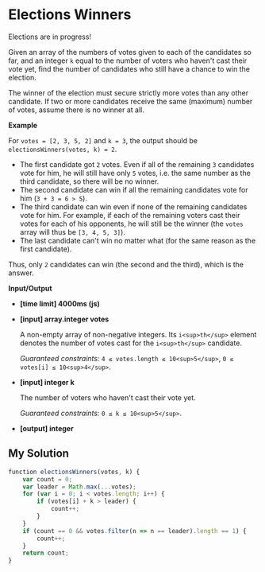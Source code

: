 # Elections Winners
﻿Elections are in progress!

Given an array of the numbers of votes given to each of the candidates so far, and an integer `k` equal to the number of voters who haven't cast their vote yet, find the number of candidates who still have a chance to win the election.

The winner of the election must secure strictly more votes than any other candidate. If two or more candidates receive the same (maximum) number of votes, assume there is no winner at all.

**Example**

For `votes = [2, 3, 5, 2]` and `k = 3`, the output should be
`electionsWinners(votes, k) = 2`.

*   The first candidate got `2` votes. Even if all of the remaining `3` candidates vote for him, he will still have only `5` votes, i.e. the same number as the third candidate, so there will be no winner.
*   The second candidate can win if all the remaining candidates vote for him (`3 + 3 = 6 > 5`).
*   The third candidate can win even if none of the remaining candidates vote for him. For example, if each of the remaining voters cast their votes for each of his opponents, he will still be the winner (the `votes` array will thus be `[3, 4, 5, 3]`).
*   The last candidate can't win no matter what (for the same reason as the first candidate).

Thus, only `2` candidates can win (the second and the third), which is the answer.

**Input/Output**

*   **[time limit] 4000ms (js)**

*   **[input] array.integer votes**

    A non-empty array of non-negative integers. Its `i<sup>th</sup>` element denotes the number of votes cast for the `i<sup>th</sup>` candidate.

    _Guaranteed constraints:_
    `4 ≤ votes.length ≤ 10<sup>5</sup>`,
    `0 ≤ votes[i] ≤ 10<sup>4</sup>`.

*   **[input] integer k**

    The number of voters who haven't cast their vote yet.

    _Guaranteed constraints:_
    `0 ≤ k ≤ 10<sup>5</sup>`.

*   **[output] integer**


## My Solution
```javascript
﻿function electionsWinners(votes, k) {
    var count = 0;
    var leader = Math.max(...votes);
    for (var i = 0; i < votes.length; i++) {
        if (votes[i] + k > leader) {
            count++;
        }
    }
    if (count == 0 && votes.filter(n => n == leader).length == 1) {
        count++;
    }
    return count;
}
​
```
